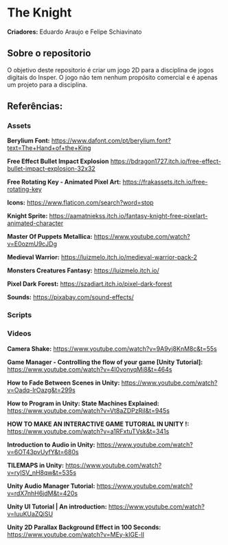 # The Knight

**Criadores:** Eduardo Araujo e Felipe Schiavinato

## Sobre o repositorio

O objetivo deste repositorio é criar um jogo 2D para a disciplina de jogos digitais do Insper. O jogo não tem nenhum propósito comercial e é apenas um projeto para a disciplina.

## Referências:

### Assets

**Berylium Font:** https://www.dafont.com/pt/berylium.font?text=The+Hand+of+the+King

**Free Effect Bullet Impact Explosion** https://bdragon1727.itch.io/free-effect-bullet-impact-explosion-32x32

**Free Rotating Key - Animated Pixel Art:** https://frakassets.itch.io/free-rotating-key 

**Icons:** https://www.flaticon.com/search?word=stop 

**Knight Sprite:** https://aamatniekss.itch.io/fantasy-knight-free-pixelart-animated-character

**Master Of Puppets Metallica:** https://www.youtube.com/watch?v=E0ozmU9cJDg 

**Medieval Warrior:** https://luizmelo.itch.io/medieval-warrior-pack-2

**Monsters Creatures Fantasy:** https://luizmelo.itch.io/

**Pixel Dark Forest:** https://szadiart.itch.io/pixel-dark-forest 

**Sounds:** https://pixabay.com/sound-effects/ 

### Scripts

### Videos

**Camera Shake:** https://www.youtube.com/watch?v=9A9yj8KnM8c&t=55s

**Game Manager - Controlling the flow of your game [Unity Tutorial]:** https://www.youtube.com/watch?v=4I0vonyqMi8&t=464s 

**How to Fade Between Scenes in Unity:** https://www.youtube.com/watch?v=Oadq-IrOazg&t=299s 

**How to Program in Unity: State Machines Explained:** https://www.youtube.com/watch?v=Vt8aZDPzRjI&t=945s

**HOW TO MAKE AN INTERACTIVE GAME TUTORIAL IN UNITY !:** https://www.youtube.com/watch?v=a1RFxtuTVsk&t=341s 

**Introduction to Audio in Unity:** https://www.youtube.com/watch?v=6OT43pvUyfY&t=680s 

**TILEMAPS in Unity:** https://www.youtube.com/watch?v=ryISV_nH8qw&t=535s 

**Unity Audio Manager Tutorial:** https://www.youtube.com/watch?v=rdX7nhH6jdM&t=420s

**Unity UI Tutorial | An introduction:** https://www.youtube.com/watch?v=IuuKUaZQiSU

**Unity 2D Parallax Background Effect in 100 Seconds:** https://www.youtube.com/watch?v=MEy-kIGE-lI 


